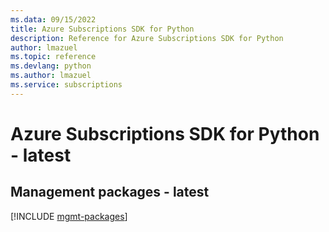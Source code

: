 ```yaml
---
ms.data: 09/15/2022
title: Azure Subscriptions SDK for Python
description: Reference for Azure Subscriptions SDK for Python
author: lmazuel
ms.topic: reference
ms.devlang: python
ms.author: lmazuel
ms.service: subscriptions
---
```

# Azure Subscriptions SDK for Python - latest

## Management packages - latest
[!INCLUDE [mgmt-packages](subscriptions-mgmt-index.md)]
